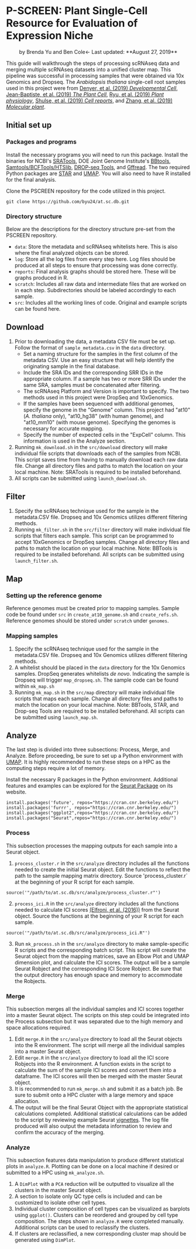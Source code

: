 # P-SCREEN: Plant Single-Cell Resource for Evaluation of Expression Niche
<p align="center">
	by Brenda Yu and Ben Cole<-
	Last updated: **August 27, 2019**
	</p>

This guide will walkthrough the steps of processing scRNAseq data and merging multiple scRNAseq datasets into a unified cluster map. This pipeline was successful in processing samples that were obtained via 10x Genomics and Dropseq. The *Arabidopsis thaliana* single-cell root samples used in this project were from [Denyer, et al. (2019) *Developmental Cell*](https://www.sciencedirect.com/science/article/abs/pii/S1534580719301455), [Jean-Baptiste, et al. (2019) *The Plant Cell*](http://www.plantcell.org/content/31/5/993.abstract), [Ryu, et al. (2019) *Plant physiology*](http://www.plantphysiol.org/content/179/4/1444.abstract), [Shulse, et al. (2019) *Cell reports*](https://www.sciencedirect.com/science/article/pii/S2211124719305273), and [Zhang, et al. (2019) *Molecular plant*](https://www.sciencedirect.com/science/article/pii/S1674205219301339). 

## Initial set up

### Packages and programs
Install the necessary programs you will need to run this package. Install the binaries for NCBI's [SRATools](https://github.com/ncbi/sra-tools), DOE Joint Genome Institute's [BBtools](https://jgi.doe.gov/data-and-tools/bbtools/bb-tools-user-guide/), [Samtools/BCFTools/HTSlib](http://www.htslib.org/download/), [DROP-seq Tools](https://github.com/broadinstitute/Drop-seq), and [Gffread](https://github.com/gpertea/gffread). The two required Python packages are [STAR](https://anaconda.org/bioconda/star) and [UMAP](https://umap-learn.readthedocs.io/en/latest/). You will also need to have R installed for the final analysis.

Clone the PSCREEN repository for the code utilized in this project.
```
git clone https://github.com/byu24/at.sc.db.git
```

### Directory structure
Below are the descriptions for the directory structure pre-set from the PSCREEN repository.

* `data`: Store the metadata and scRNAseq whitelists here. This is also where the final analyzed objects can be stored.
* `log`: Store all the log files from every step here. Log files should be produced at all steps to ensure that processing was done correctly.
* `reports`: Final analysis graphs should be stored here. These will be graphs produced in R.
* `scratch`: Includes all raw data and intermediate files that are worked on in each step. Subdirectories should be labeled accordingly to each sample.
* `src`: Includes all the working lines of code. Original and example scripts can be found here.


## Download
1. Prior to downloading the data, a metadata CSV file must be set up. Follow the format of `sample_metadata.csv` in the `data` directory. 
	* Set a naming structure for the samples in the first column of the metadata CSV. Use an easy structure that will help identify the originating sample in the final database.
	* Include the SRA IDs and the corresponding SRR IDs in the appropriate column. If a sample has two or more SRR IDs under the same SRA, samples must be concatenated after filtering.
	* The scRNAseq Platform and Version is important to specify. The two methods used in this project were DropSeq and 10xGenomics.
	* If the samples have been sequenced with additional genomes, specify the genome in the "Genome" column. This project had "at10" (*A. thaliana* only), "at10_hg38" (with human genome), and "at10_mm10" (with mouse genome). Specifying the genomes is necessary for accurate mapping.
	* Specify the number of expected cells in the "ExpCell" column. This information is used in the Analyze section.
2. Running `mk_download.sh` in the `src/download` directory will make individual file scripts that downloads each of the samples from NCBI. This script saves time from having to manually download each raw data file. Change all directory files and paths to match the location on your local machine. Note: SRATools is required to be installed beforehand. 
3. All scripts can be submitted using `launch_download.sh`.

## Filter
1. Specify the scRNAseq technique used for the sample in the metadata.CSV file. Dropseq and 10x Genomics utilizes different filtering methods.
2. Running `mk_filter.sh` in the `src/filter` directory will make individual file scripts that filters each sample. This script can be programmed to accept 10xGenomics or DropSeq samples. Change all directory files and paths to match the location on your local machine. Note: BBTools is required to be installed beforehand. All scripts can be submitted using `launch_filter.sh`.

## Map
### Setting up the reference genome
Reference genomes must be created prior to mapping samples. Sample code be found under `src` in `create_at10_genome.sh` and `create_refs.sh`. Reference genomes should be stored under `scratch` under `genomes`. 

### Mapping samples
1. Specify the scRNAseq technique used for the sample in the metadata.CSV file. Dropseq and 10x Genomics utilizes different filtering methods.
2. A whitelist should be placed in the `data` directory for the 10x Genomics samples. DropSeq generates whitelists *de novo*. Indicating the sample is Dropseq will trigger `map_dropseq.sh`. The sample code can be found within `mk_map.sh` 
3. Running `mk_map.sh` in the `src/map` directory will make individual file scripts that maps each sample. Change all directory files and paths to match the location on your local machine. Note: BBTools, STAR, and Drop-seq Tools are required to be installed beforehand. All scripts can be submitted using `launch_map.sh`.

## Analyze
The last step is divided into three subsections: Process, Merge, and Analyze. Before proceeding, be sure to set up a Python environment with [UMAP](https://umap-learn.readthedocs.io/en/latest/). It is highly recommended to run these steps on a HPC as the computing steps require a lot of memory. 

Install the necessary R packages in the Python environment. Additional features and examples can be explored for the [Seurat Package](https://satijalab.org/seurat/vignettes.html) on its website.
```
install.packages('future', repos="https://cran.cnr.berkeley.edu/")
install.packages('furrr', repos="https://cran.cnr.berkeley.edu/")
install.packages("ggplot2",repos="https://cran.cnr.berkeley.edu/")
install.packages("Seurat",repos="https://cran.cnr.berkeley.edu/")
```

### Process
This subsection processes the mapping outputs for each sample into a Seurat object. 
1. `process_cluster.r` in the `src/analyze` directory includes all the functions needed to create the initial Seurat object. Edit the functions to reflect the path to the sample mapping matrix directory. Source 'process_cluster.r` at the beginning of your R script for each sample.
```
source('"/path/to/at.sc.db/src/analyze/process_cluster.r"')
```
2. `process_ici.R` in the `src/analyze` directory includes all the functions needed to calculate ICI scores [(Elfroni, et al. (2016))](https://www.ncbi.nlm.nih.gov/pmc/articles/PMC4354993/) from the Seurat object. Source the functions at the beginning of your R script for each sample.
```
source('"/path/to/at.sc.db/src/analyze/process_ici.R"')
```
3. Run `mk_process.sh` in the `src/analyze` directory to make sample-specific R scripts and the corresponding batch script. This script will create the Seurat object from the mapping matrices, save an Elbow Plot and UMAP dimension plot, and calculate the ICI scores. The output will be a sample Seurat Robject and the corresponding ICI Score Robject. Be sure that the output directory has enough space and memory to accommodate the Robjects.

### Merge
This subsection merges all the individual samples and ICI scores together into a master Seurat object. The scripts on this step could be integrated into the Process subsection but it was separated due to the high memory and space allocations required.
1. Edit `merge.R` in the `src/analyze` directory to load all the Seurat objects into the R environment. The script will merge all the individual samples into a master Seurat object.
2. Edit `merge.R` in the `src/analyze` directory to load all the ICI score Robjects into the R environment. A function exists in the script to calculate the sum of the sample ICI scores and convert them into a dataframe. The ICI scores will then be merged with the master Seurat object.
3. It is recommended to run `mk_merge.sh` and submit it as a batch job. Be sure to submit onto a HPC cluster with a large memory and space allocation. 
4. The output will be the final Seurat Object with the appropriate statistical calculations completed. Additional statistical calculations can be added to the script by reviewing example Seurat [vignettes](https://satijalab.org/seurat/vignettes.html). The log file produced will also output the metadata information to review and confirm the accuracy of the merging.

### Analyze
This subsection features data manipulation to produce different statistical plots in `analyze.R`. Plotting can be done on a local machine if desired or submitted to a HPC using `mk_analyze.sh`.
1. A `DimPlot` with a `PCA` reduction will be outputted to visualize all the clusters in the master Seurat object.
2. A section to isolate only QC type cells is included and can be customized to isolate other cell types.
3. Individual cluster composition of cell types can be visualized as barplots using `ggplot()`. Clusters can be reordered and grouped by cell type composition. The steps shown in `analyze.R` were completed manually. Additional scripts can be used to reclassify the clusters.
4. If clusters are reclassified, a new corresponding cluster map should be generated using `DimPlot`. 









